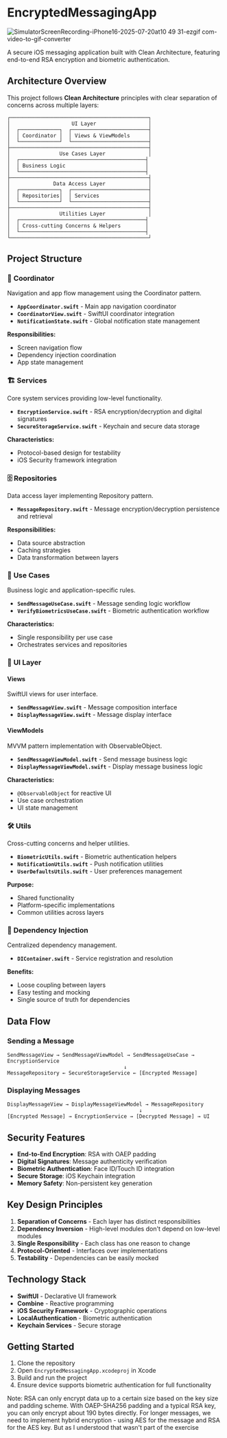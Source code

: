 # EncryptedMessagingApp

![SimulatorScreenRecording-iPhone16-2025-07-20at10 49 31-ezgif com-video-to-gif-converter](https://github.com/user-attachments/assets/a594c306-5b5b-4a7a-8f4e-5bd665b1d493)

A secure iOS messaging application built with Clean Architecture, featuring end-to-end RSA encryption and biometric authentication.

## Architecture Overview

This project follows **Clean Architecture** principles with clear separation of concerns across multiple layers:

```
┌─────────────────────────────────────────────┐
│                    UI Layer                 │
│  ┌─────────────┐  ┌─────────────────────────┤
│  │ Coordinator │  │ Views & ViewModels      │
│  └─────────────┘  └─────────────────────────┤
├─────────────────────────────────────────────┤
│                Use Cases Layer              │
│  ┌─────────────────────────────────────────┤
│  │ Business Logic                          │
│  └─────────────────────────────────────────┤
├─────────────────────────────────────────────┤
│              Data Access Layer              │
│  ┌─────────────┐  ┌─────────────────────────┤
│  │ Repositories│  │ Services                │
│  └─────────────┘  └─────────────────────────┤
├─────────────────────────────────────────────┤
│                Utilities Layer              │
│  ┌─────────────────────────────────────────┤
│  │ Cross-cutting Concerns & Helpers        │
│  └─────────────────────────────────────────┤
└─────────────────────────────────────────────┘
```

## Project Structure

### 🎯 **Coordinator**

Navigation and app flow management using the Coordinator pattern.

- **`AppCoordinator.swift`** - Main app navigation coordinator
- **`CoordinatorView.swift`** - SwiftUI coordinator integration
- **`NotificationState.swift`** - Global notification state management

**Responsibilities:**

- Screen navigation flow
- Dependency injection coordination
- App state management

### 🏗️ **Services**

Core system services providing low-level functionality.

- **`EncryptionService.swift`** - RSA encryption/decryption and digital signatures
- **`SecureStorageService.swift`** - Keychain and secure data storage

**Characteristics:**

- Protocol-based design for testability
- iOS Security framework integration

### 🗄️ **Repositories**

Data access layer implementing Repository pattern.

- **`MessageRepository.swift`** - Message encryption/decryption persistence and retrieval

**Responsibilities:**

- Data source abstraction
- Caching strategies
- Data transformation between layers

### 💼 **Use Cases**

Business logic and application-specific rules.

- **`SendMessageUseCase.swift`** - Message sending logic workflow
- **`VerifyBiometricsUseCase.swift`** - Biometric authentication workflow

**Characteristics:**

- Single responsibility per use case
- Orchestrates services and repositories

### 🎨 **UI Layer**

#### Views

SwiftUI views for user interface.

- **`SendMessageView.swift`** - Message composition interface
- **`DisplayMessageView.swift`** - Message display interface

#### ViewModels

MVVM pattern implementation with ObservableObject.

- **`SendMessageViewModel.swift`** - Send message business logic
- **`DisplayMessageViewModel.swift`** - Display message business logic

**Characteristics:**

- `@ObservableObject` for reactive UI
- Use case orchestration
- UI state management

### 🛠️ **Utils**

Cross-cutting concerns and helper utilities.

- **`BiometricUtils.swift`** - Biometric authentication helpers
- **`NotificationUtils.swift`** - Push notification utilities
- **`UserDefaultsUtils.swift`** - User preferences management

**Purpose:**

- Shared functionality
- Platform-specific implementations
- Common utilities across layers

### 🔧 **Dependency Injection**

Centralized dependency management.

- **`DIContainer.swift`** - Service registration and resolution

**Benefits:**

- Loose coupling between layers
- Easy testing and mocking
- Single source of truth for dependencies

## Data Flow

### Sending a Message

```
SendMessageView → SendMessageViewModel → SendMessageUseCase → EncryptionService
                                      ↓
MessageRepository ← SecureStorageService ← [Encrypted Message]
```

### Displaying Messages

```
DisplayMessageView → DisplayMessageViewModel → MessageRepository
                                           ↓
[Encrypted Message] → EncryptionService → [Decrypted Message] → UI
```

## Security Features

- **End-to-End Encryption**: RSA with OAEP padding
- **Digital Signatures**: Message authenticity verification
- **Biometric Authentication**: Face ID/Touch ID integration
- **Secure Storage**: iOS Keychain integration
- **Memory Safety**: Non-persistent key generation

## Key Design Principles

1. **Separation of Concerns** - Each layer has distinct responsibilities
2. **Dependency Inversion** - High-level modules don't depend on low-level modules
3. **Single Responsibility** - Each class has one reason to change
4. **Protocol-Oriented** - Interfaces over implementations
5. **Testability** - Dependencies can be easily mocked

## Technology Stack

- **SwiftUI** - Declarative UI framework
- **Combine** - Reactive programming
- **iOS Security Framework** - Cryptographic operations
- **LocalAuthentication** - Biometric authentication
- **Keychain Services** - Secure storage

## Getting Started

1. Clone the repository
2. Open `EncryptedMessagingApp.xcodeproj` in Xcode
3. Build and run the project
4. Ensure device supports biometric authentication for full functionality

Note: RSA can only encrypt data up to a certain size based on the key size and padding scheme.
With OAEP-SHA256 padding and a typical RSA key, you can only encrypt about 190 bytes directly.
For longer messages, we need to implement hybrid encryption - using AES for the message and RSA for the AES key.
But as I understood that wasn't part of the exercise
